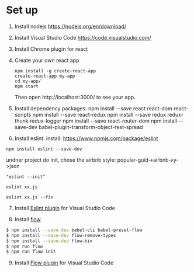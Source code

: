 # Set up

1. Install nodejs  https://nodejs.org/en/download/ 
2. Install Visual Studio Code https://code.visualstudio.com/
3. Install Chrome plugin for react
4. Create your own react app
    ```
    npm install -g create-react-app
    create-react-app my-app
    cd my-app/
    npm start
    ```
    Then open http://localhost:3000/ to see your app.

5. Install dependency packages:
npm install --save react react-dom react-scripts
npm install --save react-redux
npm install --save redux redux-thunk redux-logger
npm install --save react-router-dom
npm install --save-dev babel-plugin-transform-object-rest-spread

6. Install eslint:
install:  https://www.npmjs.com/package/eslint
```
npm install eslint --save-dev
```

undner project do init, chose the airbnb style: popular-guid->airbnb->y->json
```
"eslint --init" 
```
```
eslint xx.js
```
```
eslint xx.js --fix 
```

7. Install [Eslint plugin](https://marketplace.visualstudio.com/items?itemName=dbaeumer.vscode-eslint) for Visual Studio Code

8. Install [flow](https://flow.org/en/docs/install/)
```sh
$ npm install --save-dev babel-cli babel-preset-flow
$ npm install --save-dev flow-remove-types
$ npm install --save-dev flow-bin
$ npm run flow
$ npm run flow init
```
9. Install [Flow plugin](https://marketplace.visualstudio.com/items?itemName=flowtype.flow-for-vscode) for Visual Studio Code
